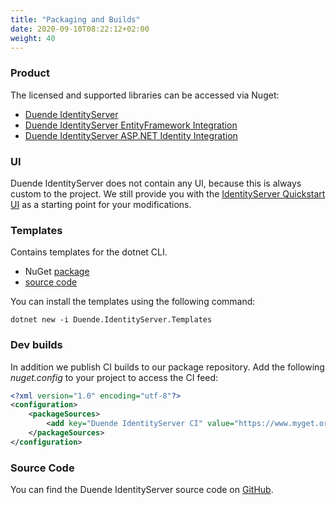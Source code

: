 ```yaml
---
title: "Packaging and Builds"
date: 2020-09-10T08:22:12+02:00
weight: 40
---
```


### Product
The licensed and supported libraries can be accessed via Nuget:

* [Duende IdentityServer](https://www.nuget.org/packages/Duende.IdentityServer)
* [Duende IdentityServer EntityFramework Integration](https://www.nuget.org/packages/Duende.IdentityServer.EntityFramework)
* [Duende IdentityServer ASP.NET Identity Integration](https://www.nuget.org/packages/Duende.IdentityServer.AspNetIdentity)

### UI
Duende IdentityServer does not contain any UI, because this is always custom to the project. 
We still provide you with the [IdentityServer Quickstart UI](https://github.com/DuendeSoftware/products/tree/main/identity-server/templates/src/UI)
as a starting point for your modifications.

### Templates
Contains templates for the dotnet CLI.

* NuGet [package](https://www.nuget.org/packages/Duende.IdentityServer.Templates)
* [source code](https://github.com/DuendeSoftware/IdentityServer.Templates)

You can install the templates using the following command:

```
dotnet new -i Duende.IdentityServer.Templates
```

### Dev builds
In addition we publish CI builds to our package repository.
Add the following *nuget.config* to your project to access the CI feed:

```xml
<?xml version="1.0" encoding="utf-8"?>
<configuration>
    <packageSources>
        <add key="Duende IdentityServer CI" value="https://www.myget.org/F/duende_identityserver/api/v3/index.json" />
    </packageSources>
</configuration>
```

### Source Code
You can find the Duende IdentityServer source code on [GitHub](https://github.com/duendesoftware/IdentityServer).

